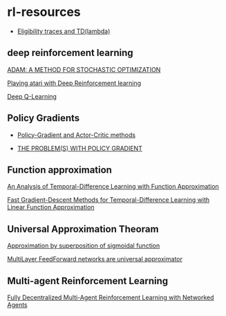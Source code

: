 # rl-resources
- [Eligibility traces and TD(lambda)](https://amreis.github.io/ml/reinf-learn/2017/11/02/reinforcement-learning-eligibility-traces.html)
## deep reinforcement learning
[ADAM: A METHOD FOR STOCHASTIC OPTIMIZATION](https://arxiv.org/pdf/1412.6980.pdf)

[Playing atari with Deep Reinforcement learning](https://arxiv.org/pdf/1312.5602.pdf)

[Deep Q-Learning](https://huggingface.co/deep-rl-course/unit3/deep-q-algorithm?fw=pt)

## Policy Gradients
- [Policy-Gradient and Actor-Critic methods](https://www.youtube.com/watch?v=y3oqOjHilio)

- [THE PROBLEM(S) WITH POLICY GRADIENT](https://mcneela.github.io/machine_learning/2019/06/03/The-Problem-With-Policy-Gradient.html)
## Function approximation
[An Analysis of Temporal-Difference Learning
with Function Approximation](https://www.mit.edu/~jnt/Papers/J063-97-bvr-td.pdf)

[Fast Gradient-Descent Methods for Temporal-Difference Learning
with Linear Function Approximation](https://icml.cc/Conferences/2009/papers/546.pdf)

## Universal Approximation Theoram
[Approximation by superposition of sigmoidal function](https://web.njit.edu/~usman/courses/cs675_fall18/10.1.1.441.7873.pdf)

[MultiLayer FeedForward networks are universal approximator](https://cognitivemedium.com/magic_paper/assets/Hornik.pdf)

## Multi-agent Reinforcement Learning
[Fully Decentralized Multi-Agent Reinforcement Learning with Networked Agents](https://proceedings.mlr.press/v80/zhang18n/zhang18n.pdf)

